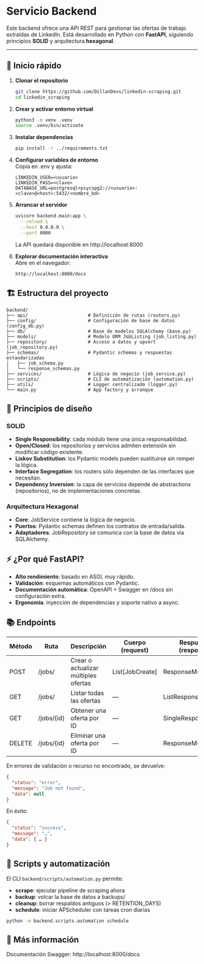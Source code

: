 # Servicio Backend

Este backend ofrece una API REST para gestionar las ofertas de trabajo extraídas de LinkedIn. Está desarrollado en Python con **FastAPI**, siguiendo principios **SOLID** y arquitectura **hexagonal**.

---

## 🚀 Inicio rápido

1. **Clonar el repositorio**  
   ```bash
   git clone https://github.com/DillanDevs/linkedin-scraping.git
   cd linkedin_scraping
   ```

2. **Crear y activar entorno virtual**
   ```bash
   python3 -m venv .venv
   source .venv/bin/activate
   ```

3. **Instalar dependencias**
   ```bash
   pip install -r ../requirements.txt
   ```

4. **Configurar variables de entorno**  
   Copia en .env y ajusta:
   ```dotenv
   LINKEDIN_USER=<usuario>
   LINKEDIN_PASS=<clave>   
   DATABASE_URL=postgresql+psycopg2://<usuario>:<clave>@<host>:5432/<nombre_bd>
   ```

5. **Arrancar el servidor**
   ```bash
   uvicorn backend.main:app \
     --reload \
     --host 0.0.0.0 \
     --port 8000
   ```
   La API quedará disponible en http://localhost:8000

6. **Explorar documentación interactiva**  
   Abre en el navegador:
   ```
   http://localhost:8000/docs
   ```

## 🏗️ Estructura del proyecto

```
backend/
├── api/                      # Definición de rutas (routers.py)
├── config/                   # Configuración de base de datos (config_db.py)
├── db/                       # Base de modelos SQLAlchemy (base.py)
├── models/                   # Modelo ORM JobListing (job_listing.py)
├── repository/               # Acceso a datos y upsert (job_repository.py)
├── schemas/                  # Pydantic schemas y respuestas estandarizadas
│   ├── job_schema.py
│   └── response_schemas.py
├── services/                 # Lógica de negocio (job_service.py)
├── scripts/                  # CLI de automatización (automation.py)
├── utils/                    # Logger centralizado (logger.py)
└── main.py                   # App factory y arranque
```

## 🔐 Principios de diseño

### SOLID
- **Single Responsibility**: cada módulo tiene una única responsabilidad.
- **Open/Closed**: los repositorios y servicios admiten extensión sin modificar código existente.
- **Liskov Substitution**: los Pydantic models pueden sustituirse sin romper la lógica.
- **Interface Segregation**: los routers sólo dependen de las interfaces que necesitan.
- **Dependency Inversion**: la capa de servicios depende de abstractions (repositorios), no de implementaciones concretas.

### Arquitectura Hexagonal
- **Core**: JobService contiene la lógica de negocio.
- **Puertos**: Pydantic schemas definen los contratos de entrada/salida.
- **Adaptadores**: JobRepository se comunica con la base de datos via SQLAlchemy.

## ⚡ ¿Por qué FastAPI?

- **Alto rendimiento**: basado en ASGI, muy rápido.
- **Validación**: esquemas automáticos con Pydantic.
- **Documentación automática**: OpenAPI + Swagger en /docs sin configuración extra.
- **Ergonomía**: inyección de dependencias y soporte nativo a async.

## 📚 Endpoints

| Método | Ruta | Descripción | Cuerpo (request) | Respuesta (response) |
|--------|------|-------------|------------------|----------------------|
| POST | /jobs/ | Crear o actualizar múltiples ofertas | List[JobCreate] | ResponseModel |
| GET | /jobs/ | Listar todas las ofertas | — | ListResponseModel |
| GET | /jobs/{id} | Obtener una oferta por ID | — | SingleResponseModel |
| DELETE | /jobs/{id} | Eliminar una oferta por ID | — | ResponseModel |

En errores de validación o recurso no encontrado, se devuelve:
```json
{
  "status": "error",
  "message": "Job not found",
  "data": null
}
```

En éxito:
```json
{
  "status": "success",
  "message": "…",
  "data": { … }
}
```

## 🔧 Scripts y automatización

El CLI `backend/scripts/automation.py` permite:
- **scrape**: ejecutar pipeline de scraping ahora
- **backup**: volcar la base de datos a backups/
- **cleanup**: borrar respaldos antiguos (> RETENTION_DAYS)
- **schedule**: iniciar APScheduler con tareas cron diarias

```bash
python -m backend.scripts.automation schedule
```

## 📖 Más información

Documentación Swagger:
http://localhost:8000/docs
